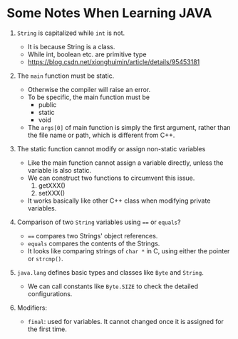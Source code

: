 # Some Notes When Learning JAVA

1. `String` is capitalized while `int` is not.
    * It is because String is a class.
    * While int, boolean etc. are primitive type
    * https://blog.csdn.net/xionghuimin/article/details/95453181

2. The `main` function must be static.
    * Otherwise the compiler will raise an error. 
    * To be specific, the main function must be 
        * public
        * static
        * void
    * The `args[0]` of main function is simply the first argument, rather than the file name or path, which is different from C++.

3. The static function cannot modify or assign non-static variables
    * Like the main function cannot assign a variable directly, unless the variable is also static.
    * We can construct two functions to circumvent this issue.
        1. getXXX()
        2. setXXX()
    * It works basically like other C++ class when modifying private variables.
    
4. Comparison of two `String` variables using `==` or `equals`?
    * `==` compares two Strings' object references. 
    * `equals` compares the contents of the Strings.
    * It looks like comparing strings of `char *` in C, using either the pointer or `strcmp()`.
    
5. `java.lang` defines basic types and classes like `Byte` and `String`.
    * We can call constants like `Byte.SIZE` to check the detailed configurations.
    
6. Modifiers:
    * `final`: used for variables. It cannot changed once it is assigned for the first time. 